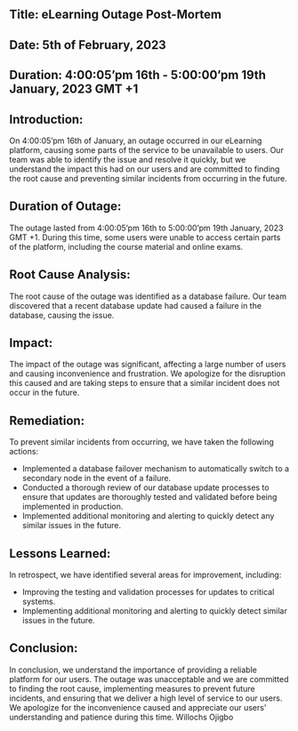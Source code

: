 ## Title: eLearning Outage Post-Mortem
## Date: 5th of February, 2023
## Duration: 4:00:05’pm 16th -  5:00:00’pm 19th  January, 2023  GMT +1

## Introduction:
On 4:00:05’pm 16th of January, an outage occurred in our eLearning platform, causing some parts of the service to be unavailable to users. Our team was able to identify the issue and resolve it quickly, but we understand the impact this had on our users and are committed to finding the root cause and preventing similar incidents from occurring in the future.

## Duration of Outage:
The outage lasted from  4:00:05’pm 16th to  5:00:00’pm 19th  January, 2023  GMT +1. During this time, some users were unable to access certain parts of the platform, including the course material and online exams.

## Root Cause Analysis:
The root cause of the outage was identified as a database failure. Our team discovered that a recent database update had caused a failure in the database, causing the issue.

## Impact:
The impact of the outage was significant, affecting a large number of users and causing inconvenience and frustration. We apologize for the disruption this caused and are taking steps to ensure that a similar incident does not occur in the future.


## Remediation:
To prevent similar incidents from occurring, we have taken the following actions:

- Implemented a database failover mechanism to automatically switch to a secondary node in the event of a failure.
- Conducted a thorough review of our database update processes to ensure that updates are thoroughly tested and validated before being implemented in production.
- Implemented additional monitoring and alerting to quickly detect any similar issues in the future.

## Lessons Learned:
In retrospect, we have identified several areas for improvement, including:

- Improving the testing and validation processes for updates to critical systems.
- Implementing additional monitoring and alerting to quickly detect similar issues in the future.

## Conclusion:
In conclusion, we understand the importance of providing a reliable platform for our users. The outage was unacceptable and we are committed to finding the root cause, implementing measures to prevent future incidents, and ensuring that we deliver a high level of service to our users. We apologize for the inconvenience caused and appreciate our users' understanding and patience during this time.
Willochs Ojigbo